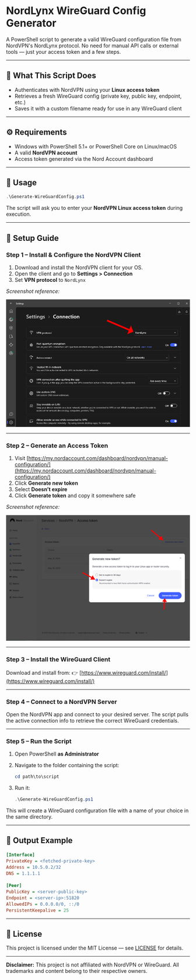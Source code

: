 # NordLynx WireGuard Config Generator

A PowerShell script to generate a valid WireGuard configuration file from NordVPN's NordLynx protocol.
No need for manual API calls or external tools — just your access token and a few steps.

---

## 🔧 What This Script Does

* Authenticates with NordVPN using your **Linux access token**
* Retrieves a fresh WireGuard config (private key, public key, endpoint, etc.)
* Saves it with a custom filename ready for use in any WireGuard client

---

## ⚙️ Requirements

* Windows with PowerShell 5.1+ or PowerShell Core on Linux/macOS
* A valid **NordVPN account**
* Access token generated via the Nord Account dashboard

---

## 🚀 Usage

```powershell
.\Generate-WireGuardConfig.ps1
```

The script will ask you to enter your **NordVPN Linux access token** during execution.

---

## 📸 Setup Guide

### **Step 1 – Install & Configure the NordVPN Client**

1. Download and install the NordVPN client for your OS.
2. Open the client and go to **Settings > Connection**
3. Set **VPN protocol** to `NordLynx`

*Screenshot reference:*

![Set NordLynx](./media/nordlynx-protocol.png)

---

### **Step 2 – Generate an Access Token**

1. Visit [https://my.nordaccount.com/dashboard/nordvpn/manual-configuration/](https://my.nordaccount.com/dashboard/nordvpn/manual-configuration/)
2. Click **Generate new token**
3. Select **Doesn’t expire**
4. Click **Generate token** and copy it somewhere safe

*Screenshot reference:*

![Generate token](./media/nordvpn-token.png)

---

### **Step 3 – Install the WireGuard Client**

Download and install from:
👉 [https://www.wireguard.com/install/](https://www.wireguard.com/install/)

---

### **Step 4 – Connect to a NordVPN Server**

Open the NordVPN app and connect to your desired server.
The script pulls the active connection info to retrieve the correct WireGuard credentials.

---

### **Step 5 – Run the Script**

1. Open PowerShell **as Administrator**
2. Navigate to the folder containing the script:

   ```powershell
   cd path\to\script
   ```
3. Run it:

   ```powershell
   .\Generate-WireGuardConfig.ps1
   ```

This will create a WireGuard configuration file with a name of your choice in the same directory.

---

## 📜 Output Example

```ini
[Interface]
PrivateKey = <fetched-private-key>
Address = 10.5.0.2/32
DNS = 1.1.1.1

[Peer]
PublicKey = <server-public-key>
Endpoint = <server-ip>:51820
AllowedIPs = 0.0.0.0/0, ::/0
PersistentKeepalive = 25
```

---

## 📅 License

This project is licensed under the MIT License — see [LICENSE](LICENSE) for details.

---

**Disclaimer:** This project is not affiliated with NordVPN or WireGuard. All trademarks and content belong to their respective owners.
